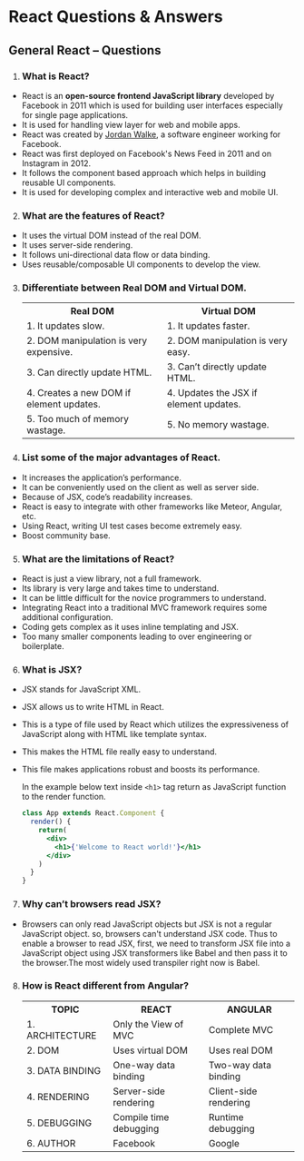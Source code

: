 # React Questions & Answers

## General React – Questions

1. ### What is React?

* React is an **open-source frontend JavaScript library** developed by Facebook in 2011 which is used for building user interfaces         especially for single page applications. <br>
* It is used for handling view layer for web and mobile apps. <br>
* React was created by [Jordan Walke](https://github.com/jordwalke), a software engineer working for Facebook.<br> 
* React was first deployed on Facebook's News Feed in 2011 and on Instagram in 2012.<br>
* It follows the component based approach which helps in building reusable UI components.<br>
* It is used for developing complex and interactive web and mobile UI.<br>

2. ### What are the features of React? 

* It uses the virtual DOM instead of the real DOM.<br>
* It uses server-side rendering.<br>
* It follows uni-directional data flow or data binding.<br>
* Uses reusable/composable UI components to develop the view.<br>

3. ### Differentiate between Real DOM and Virtual DOM.

      <table>
        <tr style="bgcolor : blue">
          <th>Real DOM</th>
          <th>Virtual  DOM</th>
        </tr>
        <tr>
          <td>1. It updates slow.</td>
          <td>1. It updates faster.</td>
        </tr>
        <tr>
          <td>2. DOM manipulation is very expensive.</td>
          <td>2. DOM manipulation is very easy.</td>
        </tr>
        <tr>
            <td>3. Can directly update HTML.</td>
            <td>3. Can’t directly update HTML.</td>
        </tr>
        <tr>
            <td>4. Creates a new DOM if element updates.</td>
            <td>4. Updates the JSX if element updates.</td>
        </tr>
        <tr>
            <td>5. Too much of memory wastage.</td>
            <td>5. No memory wastage.</td>
        </tr>
      </table>

4. ### List some of the major advantages of React.

* It increases the application’s performance.
* It can be conveniently used on the client as well as server side.
* Because of JSX, code’s readability increases.
* React is easy to integrate with other frameworks like Meteor, Angular, etc.
* Using React, writing UI test cases become extremely easy.
* Boost community base.

5. ### What are the limitations of React?
* React is just a view library, not a full framework.
* Its library is very large and takes time to understand.
* It can be little difficult for the novice programmers to understand.
* Integrating React into a traditional MVC framework requires some additional configuration.
* Coding gets complex as it uses inline templating and JSX.
* Too many smaller components leading to over engineering or boilerplate.

6. ### What is JSX?
* JSX stands for JavaScript XML.
* JSX allows us to write HTML in React.
* This is a type of file used by React which utilizes the expressiveness of JavaScript along with HTML like template syntax.
* This makes the HTML file really easy to understand.
* This file makes applications robust and boosts its performance.

    In the example below text inside `<h1>` tag return as JavaScript function to the render function.
    
    ```jsx harmony
    class App extends React.Component {
      render() {
        return(
          <div>
            <h1>{'Welcome to React world!'}</h1>
          </div>
        )
      }
    }
    ```
7. ### Why can’t browsers read JSX?
* Browsers can only read JavaScript objects but JSX is not a regular JavaScript object. so, browsers can't understand JSX code.
  Thus to enable a browser to read JSX, first, we need to transform JSX file into a JavaScript object using JSX transformers like Babel   and then pass it to the browser.The most widely used transpiler right now is Babel.

8. ### How is React different from Angular?

      <table>
        <tr style="bgcolor : blue">
          <th>TOPIC</th>
          <th>REACT</th>
          <th>ANGULAR</th>
        </tr>
        <tr>
          <td>1. ARCHITECTURE</td>
          <td>Only the View of MVC</td>
          <td>Complete MVC</td>
        </tr>
        <tr>
          <td>2. DOM</td>
          <td>Uses virtual DOM</td>
          <td>Uses real DOM</td>
        </tr>
        <tr>
           <td>3. DATA BINDING</td>
           <td>One-way data binding</td>
           <td>Two-way data binding</td>
        </tr>
        <tr>
          <td>4. RENDERING</td>
          <td>Server-side rendering</td>
          <td>Client-side rendering</td>
        </tr>
        <tr>
           <td>5. DEBUGGING</td>
           <td>Compile time debugging</td>
           <td>Runtime debugging</td>
        </tr>
        <tr>
           <td>6. AUTHOR</td>
           <td>Facebook</td>
           <td>Google</td>
        </tr>
      </table>
